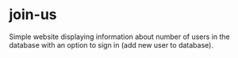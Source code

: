 # join-us
Simple website displaying information about number of users in the database with an option to sign in (add new user to database).
